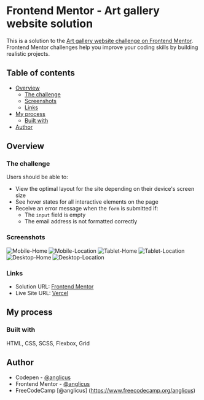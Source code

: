 # Frontend Mentor - Art gallery website solution

This is a solution to the [Art gallery website challenge on Frontend Mentor](https://www.frontendmentor.io/challenges/art-gallery-website-yVdrZlxyA). Frontend Mentor challenges help you improve your coding skills by building realistic projects. 

## Table of contents

- [Overview](#overview)
  - [The challenge](#the-challenge)
  - [Screenshots](#screenshots)
  - [Links](#links)
- [My process](#my-process)
  - [Built with](#built-with)
- [Author](#author)

## Overview

### The challenge

Users should be able to:

- View the optimal layout for the site depending on their device's screen size
- See hover states for all interactive elements on the page
- Receive an error message when the `form` is submitted if:
  - The `input` field is empty
  - The email address is not formatted correctly

### Screenshots

![Mobile-Home](./Screenshot-Mobile-Home.png)
![Mobile-Location](./Screenshot-Mobile-Location.png)
![Tablet-Home](./Screenshot-Tablet-Home.png)
![Tablet-Location](./Screenshot-Tablet-Location.png)
![Desktop-Home](./Screenshot-Desktop-Home.png)
![Desktop-Location](./Screenshot-Desktop-Location.png)



### Links

- Solution URL: [Frontend Mentor](https://www.frontendmentor.io/solutions/mobile-first-design-using-scss-flexbox-grid-6M77ZnaXt-)
- Live Site URL: [Vercel](https://fem-art-gallery-website-cn2bkbxfn-anglicus.vercel.app/)

## My process

### Built with

HTML, CSS, SCSS, Flexbox, Grid


## Author

- Codepen - [@anglicus](https://codepen.io/anglicus)
- Frontend Mentor - [@anglicus](https://www.frontendmentor.io/profile/anglicus)
- FreeCodeCamp [@anglicus] (https://www.freecodecamp.org/anglicus)

